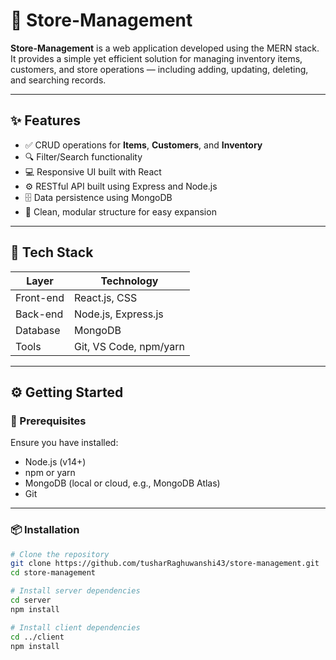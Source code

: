 # 🏪 Store-Management
**Store-Management** is a web application developed using the MERN stack.  
It provides a simple yet efficient solution for managing inventory items, customers, and store operations — including adding, updating, deleting, and searching records.

---

## ✨ Features

- ✅ CRUD operations for **Items**, **Customers**, and **Inventory**
- 🔍 Filter/Search functionality
- 💻 Responsive UI built with React
- ⚙️ RESTful API built using Express and Node.js
- 🗄️ Data persistence using MongoDB
- 🧩 Clean, modular structure for easy expansion

---

## 🧰 Tech Stack

| Layer | Technology |
|-------|-------------|
| Front-end | React.js, CSS |
| Back-end | Node.js, Express.js |
| Database | MongoDB |
| Tools | Git, VS Code, npm/yarn |

---

## ⚙️ Getting Started

### 🧩 Prerequisites

Ensure you have installed:
- Node.js (v14+)
- npm or yarn
- MongoDB (local or cloud, e.g., MongoDB Atlas)
- Git

---

### 📦 Installation

```bash
# Clone the repository
git clone https://github.com/tusharRaghuwanshi43/store-management.git
cd store-management

# Install server dependencies
cd server
npm install

# Install client dependencies
cd ../client
npm install
